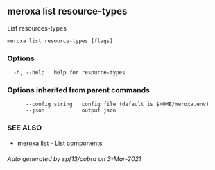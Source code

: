 ## meroxa list resource-types

List resources-types

```
meroxa list resource-types [flags]
```

### Options

```
  -h, --help   help for resource-types
```

### Options inherited from parent commands

```
      --config string   config file (default is $HOME/meroxa.env)
      --json            output json
```

### SEE ALSO

* [meroxa list](meroxa_list.md)	 - List components

###### Auto generated by spf13/cobra on 3-Mar-2021

